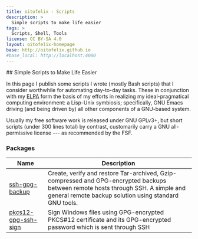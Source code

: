 ```yaml
---
title: oitofelix - Scripts
description: >
  Simple scripts to make life easier
tags: >
  Scripts, Shell, Tools
license: CC BY-SA 4.0
layout: oitofelix-homepage
base: http://oitofelix.github.io
#base_local: http://localhost:4000
---
```

<div id="markdown" markdown="1">
## Simple Scripts to Make Life Easier

In this page I publish some scripts I wrote (mostly Bash scripts) that
I consider worthwhile for automating day-to-day tasks.  These in
conjunction with my [ELPA](elpa/) form the basis of my efforts in
realizing my ideal-pragmatical computing environment: a Lisp-Unix
symbiosis; specifically, GNU Emacs driving (and being driven by) all
other components of a GNU-based system.

Usually my free software work is released under GNU GPLv3+, but short
scripts (under 300 lines total) by contrast, customarily carry a GNU
all-permissive license --- as recommended by the FSF.

### Packages

Name | Description |
-----|-------------|
[ssh-gpg-backup](https://github.com/oitofelix/ssh-gpg-backup) | Create, verify and restore Tar-archived, Gzip-compressed and GPG-encrypted backups between remote hosts through SSH.  A simple and general remote backup solution using standard GNU tools.
[pkcs12-gpg-ssh-sign](https://github.com/oitofelix/pkcs12-gpg-ssh-sign) | Sign Windows files using GPG-encrypted PKCS#12 certificate and its GPG-encrypted password which is sent through SSH
